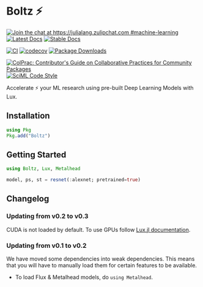 # Boltz ⚡

[![Join the chat at https://julialang.zulipchat.com #machine-learning](https://img.shields.io/static/v1?label=Zulip&message=chat&color=9558b2&labelColor=389826)](https://julialang.zulipchat.com/#narrow/stream/machine-learning)
[![Latest Docs](https://img.shields.io/badge/docs-latest-blue.svg)](https://lux.csail.mit.edu/dev/api/Domain_Specific_Modeling/Boltz)
[![Stable Docs](https://img.shields.io/badge/docs-stable-blue.svg)](https://lux.csail.mit.edu/stable/api/Domain_Specific_Modeling/Boltz)

[![CI](https://github.com/LuxDL/Boltz.jl/actions/workflows/CI.yml/badge.svg)](https://github.com/LuxDL/Boltz.jl/actions/workflows/CI.yml)
[![codecov](https://codecov.io/gh/LuxDL/Boltz.jl/branch/main/graph/badge.svg?token=YBImUxz5qO)](https://codecov.io/gh/LuxDL/Boltz.jl)
[![Package Downloads](https://shields.io/endpoint?url=https://pkgs.genieframework.com/api/v1/badge/Boltz)](https://pkgs.genieframework.com?packages=Boltz)

[![ColPrac: Contributor's Guide on Collaborative Practices for Community Packages](https://img.shields.io/badge/ColPrac-Contributor's%20Guide-blueviolet)](https://github.com/SciML/ColPrac)
[![SciML Code Style](https://img.shields.io/static/v1?label=code%20style&message=SciML&color=9558b2&labelColor=389826)](https://github.com/SciML/SciMLStyle)

Accelerate ⚡ your ML research using pre-built Deep Learning Models with Lux.

## Installation

```julia
using Pkg
Pkg.add("Boltz")
```

## Getting Started

```julia
using Boltz, Lux, Metalhead

model, ps, st = resnet(:alexnet; pretrained=true)
```

## Changelog


### Updating from v0.2 to v0.3

CUDA is not loaded by default. To use GPUs follow
[Lux.jl documentation](https://lux.csail.mit.edu/stable/manual/gpu_management/).

### Updating from v0.1 to v0.2

We have moved some dependencies into weak dependencies. This means that you will have to
manually load them for certain features to be available.

* To load Flux & Metalhead models, do `using Metalhead`.
